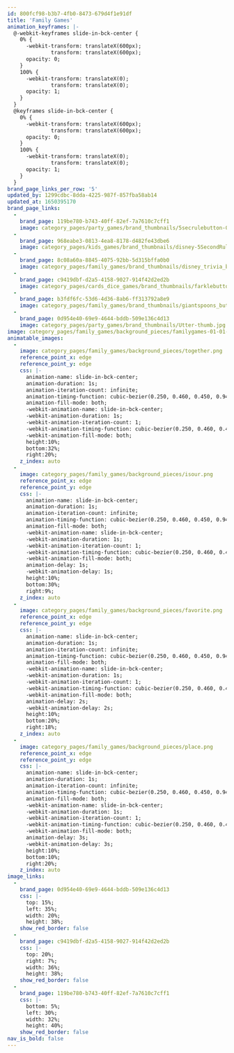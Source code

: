 ```yaml
---
id: 800fcf98-b3b7-4fb0-8473-679d4f1e91df
title: 'Family Games'
animation_keyframes: |-
  @-webkit-keyframes slide-in-bck-center {
    0% {
      -webkit-transform: translateX(600px);
              transform: translateX(600px);
      opacity: 0;
    }
    100% {
      -webkit-transform: translateX(0);
              transform: translateX(0);
      opacity: 1;
    }
  }
  @keyframes slide-in-bck-center {
    0% {
      -webkit-transform: translateX(600px);
              transform: translateX(600px);
      opacity: 0;
    }
    100% {
      -webkit-transform: translateX(0);
              transform: translateX(0);
      opacity: 1;
    }
  }
brand_page_links_per_row: '5'
updated_by: 1299cdbc-8dda-4225-987f-857fba58ab14
updated_at: 1650395170
brand_page_links:
  -
    brand_page: 119be780-b743-40ff-82ef-7a7610c7cff1
    image: category_pages/party_games/brand_thumbnails/5secrulebutton-01.jpg
  -
    brand_page: 968eabe3-0813-4ea8-8178-d482fe43dbe6
    image: category_pages/kids_games/brand_thumbnails/disney-5SecondRule_logo-button.jpg
  -
    brand_page: 8c08a60a-8845-4075-92bb-5d315bffa0b0
    image: category_pages/family_games/brand_thumbnails/disney_trivia_button-01.png
  -
    brand_page: c9419dbf-d2a5-4158-9027-914f42d2ed2b
    image: category_pages/cards_dice_games/brand_thumbnails/farklebutton-01.jpg
  -
    brand_page: b3fdf6fc-53d6-4d36-8ab6-ff313792a8e9
    image: category_pages/family_games/brand_thumbnails/giantspoons_button.png
  -
    brand_page: 0d954e40-69e9-4644-bddb-509e136c4d13
    image: category_pages/party_games/brand_thumbnails/Utter-thumb.jpg
image: category_pages/family_games/background_pieces/familygames-01-01-1650395100.jpg
animatable_images:
  -
    image: category_pages/family_games/background_pieces/together.png
    reference_point_x: edge
    reference_point_y: edge
    css: |-
      animation-name: slide-in-bck-center;
      animation-duration: 1s;
      animation-iteration-count: infinite;
      animation-timing-function: cubic-bezier(0.250, 0.460, 0.450, 0.940);
      animation-fill-mode: both;
      -webkit-animation-name: slide-in-bck-center;
      -webkit-animation-duration: 1s;
      -webkit-animation-iteration-count: 1;
      -webkit-animation-timing-function: cubic-bezier(0.250, 0.460, 0.450, 0.940);
      -webkit-animation-fill-mode: both;
      height:10%;
      bottom:32%;
      right:20%;
    z_index: auto
  -
    image: category_pages/family_games/background_pieces/isour.png
    reference_point_x: edge
    reference_point_y: edge
    css: |-
      animation-name: slide-in-bck-center;
      animation-duration: 1s;
      animation-iteration-count: infinite;
      animation-timing-function: cubic-bezier(0.250, 0.460, 0.450, 0.940);
      animation-fill-mode: both;
      -webkit-animation-name: slide-in-bck-center;
      -webkit-animation-duration: 1s;
      -webkit-animation-iteration-count: 1;
      -webkit-animation-timing-function: cubic-bezier(0.250, 0.460, 0.450, 0.940);
      -webkit-animation-fill-mode: both;
      animation-delay: 1s;
      -webkit-animation-delay: 1s;
      height:10%;
      bottom:30%;
      right:9%;
    z_index: auto
  -
    image: category_pages/family_games/background_pieces/favorite.png
    reference_point_x: edge
    reference_point_y: edge
    css: |-
      animation-name: slide-in-bck-center;
      animation-duration: 1s;
      animation-iteration-count: infinite;
      animation-timing-function: cubic-bezier(0.250, 0.460, 0.450, 0.940);
      animation-fill-mode: both;
      -webkit-animation-name: slide-in-bck-center;
      -webkit-animation-duration: 1s;
      -webkit-animation-iteration-count: 1;
      -webkit-animation-timing-function: cubic-bezier(0.250, 0.460, 0.450, 0.940);
      -webkit-animation-fill-mode: both;
      animation-delay: 2s;
      -webkit-animation-delay: 2s;
      height:10%;
      bottom:20%;
      right:18%;
    z_index: auto
  -
    image: category_pages/family_games/background_pieces/place.png
    reference_point_x: edge
    reference_point_y: edge
    css: |-
      animation-name: slide-in-bck-center;
      animation-duration: 1s;
      animation-iteration-count: infinite;
      animation-timing-function: cubic-bezier(0.250, 0.460, 0.450, 0.940);
      animation-fill-mode: both;
      -webkit-animation-name: slide-in-bck-center;
      -webkit-animation-duration: 1s;
      -webkit-animation-iteration-count: 1;
      -webkit-animation-timing-function: cubic-bezier(0.250, 0.460, 0.450, 0.940);
      -webkit-animation-fill-mode: both;
      animation-delay: 3s;
      -webkit-animation-delay: 3s;
      height:10%;
      bottom:10%;
      right:20%;
    z_index: auto
image_links:
  -
    brand_page: 0d954e40-69e9-4644-bddb-509e136c4d13
    css: |-
      top: 15%;
      left: 35%;
      width: 20%;
      height: 38%;
    show_red_border: false
  -
    brand_page: c9419dbf-d2a5-4158-9027-914f42d2ed2b
    css: |-
      top: 20%;
      right: 7%;
      width: 36%;
      height: 38%;
    show_red_border: false
  -
    brand_page: 119be780-b743-40ff-82ef-7a7610c7cff1
    css: |-
      bottom: 5%;
      left: 30%;
      width: 32%;
      height: 40%;
    show_red_border: false
nav_is_bold: false
---
```

